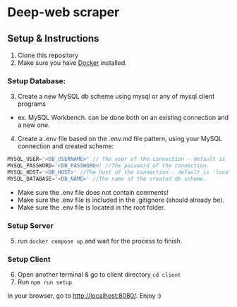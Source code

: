 
# Deep-web scraper

## Setup & Instructions
1. Clone this repository
2. Make sure you have [Docker](https://www.docker.com/) installed.

### Setup Database:
3. Create a new MySQL db scheme using mysql or any of mysql client programs
 - ex. MySQL Workbench. can be done both on an existing connection and a new one.
4. Create a .env file based on the .env.md file pattern, using your MySQL connection and created scheme:

  ```javascript
  MYSQL_USER='<DB_USERNAME>' // The user of the connection - default is 'root'.
  MYSQL_PASSWORD='<DB_PASSWORD>' //The password of the connection.
  MYSQL_HOST='<DB_HOST>' //The host of the connection - default is 'localhost' or '127.0.0.1'.
  MYSQL_DATABASE='<DB_NAME>' //The name of the created db scheme.
  ```
   - Make sure the .env file does not contain comments!
   - Make sure the .env file is included in the .gitignore (should already be).
   - Make sure the .env file is located in the root folder.

### Setup Server
5. run ``` docker compose up ``` and wait for the process to finish.

### Setup Client
6. Open another terminal & go to client directory ``` cd client ```
7. Run ``` npm run setup ```



In your browser, go to [http://localhost:8080/](http://localhost:8080/).
Enjoy :)

